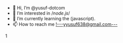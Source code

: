 - 👋 Hi, I’m @yusuf-dotcom
- 👀 I’m interested in /*node.js*/
- 🌱 I’m currently learning the (javascript).
- 📫 How to reach me <!---yyusuf638@gmail.com--->

<!---
yusuf-dotcom/yusuf-dotcom is a ✨ special ✨ repository because its `README.md` (this file) appears on your GitHub profile.
You can click the Preview link to take a look at your changes.
--->
1
